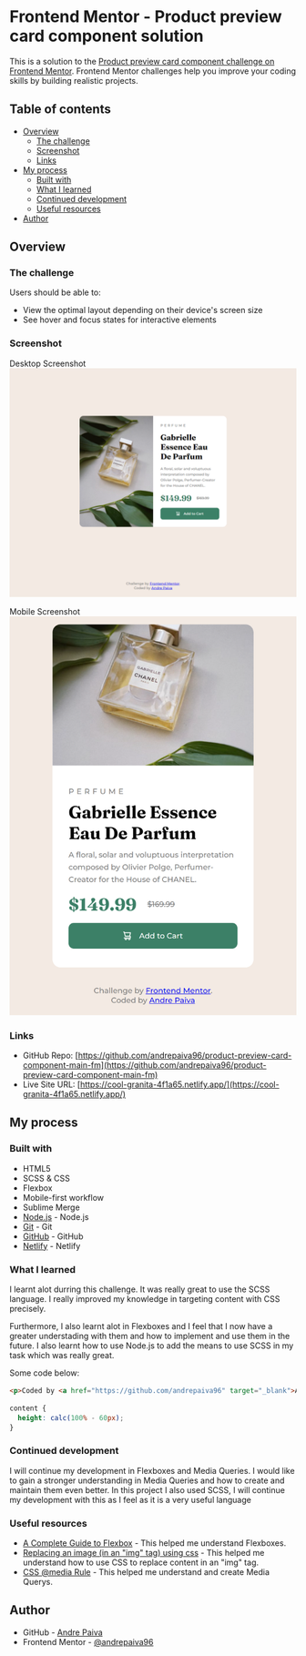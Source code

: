 # Frontend Mentor - Product preview card component solution

This is a solution to the [Product preview card component challenge on Frontend Mentor](https://www.frontendmentor.io/challenges/product-preview-card-component-GO7UmttRfa). Frontend Mentor challenges help you improve your coding skills by building realistic projects. 

## Table of contents

- [Overview](#overview)
  - [The challenge](#the-challenge)
  - [Screenshot](#screenshot)
  - [Links](#links)
- [My process](#my-process)
  - [Built with](#built-with)
  - [What I learned](#what-i-learned)
  - [Continued development](#continued-development)
  - [Useful resources](#useful-resources)
- [Author](#author)

## Overview

### The challenge

Users should be able to:

- View the optimal layout depending on their device's screen size
- See hover and focus states for interactive elements

### Screenshot
Desktop Screenshot
![Desktop Screenshot](./public_html/wp_content/uploads/screenshot-desktop.png)

Mobile Screenshot
![Mobile Screenshot](./public_html/wp_content/uploads/screenshot-mobile.png)

### Links

- GitHub Repo: [https://github.com/andrepaiva96/product-preview-card-component-main-fm](https://github.com/andrepaiva96/product-preview-card-component-main-fm)
- Live Site URL: [https://cool-granita-4f1a65.netlify.app/](https://cool-granita-4f1a65.netlify.app/)

## My process

### Built with

- HTML5
- SCSS & CSS
- Flexbox
- Mobile-first workflow
- Sublime Merge
- [Node.js](https://nodejs.org/) - Node.js
- [Git](https://git-scm.com/) - Git
- [GitHub](https://github.com/andrepaiva96) - GitHub
- [Netlify](https://www.netlify.com/) - Netlify

### What I learned

I learnt alot durring this challenge. It was really great to use the SCSS language.
I really improved my knowledge in targeting content with CSS precisely.

Furthermore, I also learnt alot in Flexboxes and I feel that I now have a greater understading with them and how to implement and use them in the future.
I also learnt how to use Node.js to add the means to use SCSS in my task which was really great.

Some code below:

```html
<p>Coded by <a href="https://github.com/andrepaiva96" target="_blank">Andre Paiva</a></p>
```

```scss
content {
  height: calc(100% - 60px);
}
```

### Continued development

I will continue my development in Flexboxes and Media Queries.
I would like to gain a stronger understanding in Media Queries and how to create and maintain them even better.
In this project I also used SCSS, I will continue my development with this as I feel as it is a very useful language

### Useful resources

- [A Complete Guide to Flexbox](https://css-tricks.com/snippets/css/a-guide-to-flexbox/) - This helped me understand Flexboxes.
- [Replacing an image (in an "img" tag) using css](https://stackoverflow.com/questions/12142386/replacing-an-image-in-an-img-tag-using-css) - This helped me understand how to use CSS to replace content in an "img" tag.
- [CSS @media Rule](https://www.w3schools.com/cssref/css3_pr_mediaquery.asp) - This helped me understand and create Media Querys.

## Author

- GitHub - [Andre Paiva](https://github.com/andrepaiva96)
- Frontend Mentor - [@andrepaiva96](https://www.frontendmentor.io/profile/andrepaiva96)
